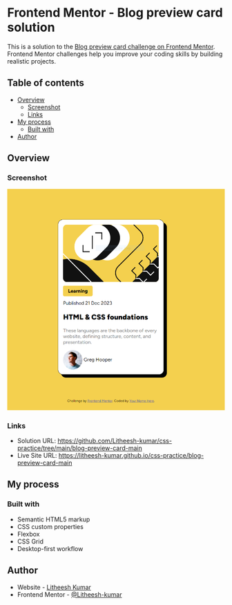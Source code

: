 # Frontend Mentor - Blog preview card solution

This is a solution to the [Blog preview card challenge on Frontend Mentor](https://www.frontendmentor.io/challenges/blog-preview-card-ckPaj01IcS). Frontend Mentor challenges help you improve your coding skills by building realistic projects. 

## Table of contents

- [Overview](#overview)
  - [Screenshot](#screenshot)
  - [Links](#links)
- [My process](#my-process)
  - [Built with](#built-with)
- [Author](#author)

## Overview



### Screenshot

![](./assets/images/screenshot.PNG)

### Links

- Solution URL: https://github.com/Litheesh-kumar/css-practice/tree/main/blog-preview-card-main
- Live Site URL: https://litheesh-kumar.github.io/css-practice/blog-preview-card-main

## My process

### Built with

- Semantic HTML5 markup
- CSS custom properties
- Flexbox
- CSS Grid
- Desktop-first workflow

## Author

- Website - [Litheesh Kumar](https://www.your-site.com)
- Frontend Mentor - [@Litheesh-kumar](https://www.frontendmentor.io/profile/Litheesh-kumar)
